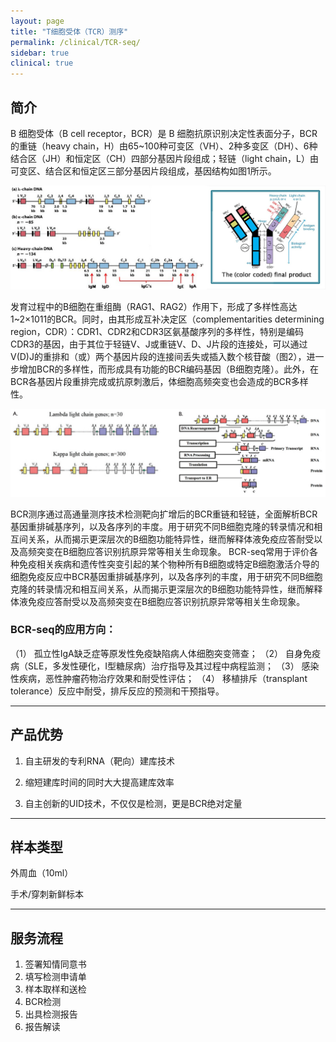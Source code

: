 ```yaml
---
layout: page
title: "T细胞受体（TCR）测序"
permalink: /clinical/TCR-seq/
sidebar: true
clinical: true
---
```


## 简介

B 细胞受体（B cell receptor，BCR）是 B 细胞抗原识别决定性表面分子，BCR的重链（heavy chain，H）由65~100种可变区（VH）、2种多变区（DH）、6种结合区（JH）和恒定区（CH）四部分基因片段组成；轻链（light chain，L）由可变区、结合区和恒定区三部分基因片段组成，基因结构如图1所示。

<img src="/image/clinical/BCR-seq/BCR1.jpg">

发育过程中的B细胞在重组酶（RAG1、RAG2）作用下，形成了多样性高达 1~2×1011的BCR。同时，由其形成互补决定区（complementarities determining region，CDR）：CDR1、CDR2和CDR3区氨基酸序列的多样性，特别是编码CDR3的基因，由于其位于轻链V、J或重链V、D、J片段的连接处，可以通过V(D)J的重排和（或）两个基因片段的连接间丢失或插入数个核苷酸（图2），进一步增加BCR的多样性，而形成具有功能的BCR编码基因（B细胞克隆）。此外，在BCR各基因片段重排完成或抗原刺激后，体细胞高频突变也会造成的BCR多样性。

<img src="/image/clinical/BCR-seq/BCR2.jpg">

BCR测序通过高通量测序技术检测靶向扩增后的BCR重链和轻链，全面解析BCR基因重排碱基序列，以及各序列的丰度。用于研究不同B细胞克隆的转录情况和相互间关系，从而揭示更深层次的B细胞功能特异性，继而解释体液免疫应答耐受以及高频突变在B细胞应答识别抗原异常等相关生命现象。
BCR-seq常用于评价各种免疫相关疾病和遗传性突变引起的某个物种所有B细胞或特定B细胞激活介导的细胞免疫反应中BCR基因重排碱基序列，以及各序列的丰度，用于研究不同B细胞克隆的转录情况和相互间关系，从而揭示更深层次的B细胞功能特异性，继而解释体液免疫应答耐受以及高频突变在B细胞应答识别抗原异常等相关生命现象。

### BCR-seq的应用方向：
（1）	孤立性IgA缺乏症等原发性免疫缺陷病人体细胞突变筛查；
（2）	自身免疫病（SLE，多发性硬化，I型糖尿病）治疗指导及其过程中病程监测；
（3）	感染性疾病，恶性肿瘤药物治疗效果和耐受性评估；
（4）	移植排斥（transplant tolerance）反应中耐受，排斥反应的预测和干预指导。

---

## 产品优势

1. 自主研发的专利RNA（靶向）建库技术

2. 缩短建库时间的同时大大提高建库效率

3. 自主创新的UID技术，不仅仅是检测，更是BCR绝对定量
	
---

## 样本类型

外周血（10ml）

手术/穿刺新鲜标本

---

## 服务流程

1. 签署知情同意书
2. 填写检测申请单
3. 样本取样和送检
4. BCR检测
5. 出具检测报告
6. 报告解读

